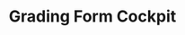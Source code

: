 ---
sidebar_position: 15
title: Grading Form Cockpit
description: Grading Form Cockpit
hide_table_of_contents: false
---